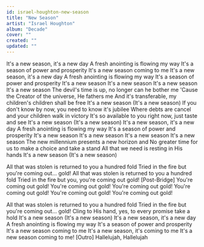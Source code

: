 ```yaml
---
id: israel-houghton-new-season
title: "New Season"
artist: "Israel Houghton"
album: "Decade"
cover: ""
created: ""
updated: ""
---
```


It's a new season, it's a new day
A fresh anointing is flowing my way
It's a season of power and prosperity
It's a new season coming to me
It's a new season, it's a new day
A fresh anointing is flowing my way
It's a season of power and prosperity
It's a new season
It's a new season
It's a new season
It's a new season
The devil's time is up, no longer can he bother me
'Cause the Creator of the universe, He fathers me
And it's transferable, my children's children shall be free
It's a new season (It's a new season)
If you don't know by now, you need to know it's jubilee
Where debts are cancel and your children walk in victory
It's so available to you right now, just taste and see
It's a new season (It's a new season)
It's a new season, it's a new day
A fresh anointing is flowing my way
It's a season of power and prosperity
It's a new season
It's a new season
It's a new season
It's a new season
The new millennium presents a new horizon and
No greater time for us to make a choice and take a stand
All that we need is resting in His hands
It's a new season (It's a new season)

All that was stolen is returned to you a hundred fold
Tried in the fire but you're coming out... gold!
All that was stolen is returned to you a hundred fold
Tried in the fire but you, you're coming out gold!
[Post-Bridge]
You're coming out gold!
You're coming out gold!
You're coming out gold!
You're coming out gold!
You're coming out gold!
You're coming out gold!

All that was stolen is returned to you a hundred fold
Tried in the fire but you're coming out... gold!
Cling to His hand, yes, to every promise take a hold
It's a new season (It's a new season)
It's a new season, it's a new day
A fresh anointing is flowing my way
It's a season of power and prosperity
It's a new season coming to me
It's a new season, it's coming to me
It's a new season coming to me!
[Outro]
Hallelujah, Hallelujah